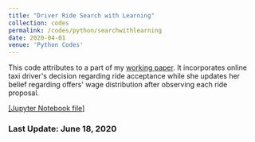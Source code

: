 ```yaml
---
title: "Driver Ride Search with Learning"
collection: codes
permalink: /codes/python/searchwithlearning
date: 2020-04-01
venue: 'Python Codes'
---
```


This code attributes to a part of my [working paper](https://peymanshahidi.github.io/workingpapers/tapsilearning).
It incorporates online taxi driver's decision regarding ride acceptance while she updates her belief regarding
offers' wage distribution after observing each ride proposal.

[[Jupyter Notebook file]](https://www.dropbox.com/s/lkkalblyygw2uus/Search_With_Learning.html?dl=0)

### Last Update: June 18, 2020
